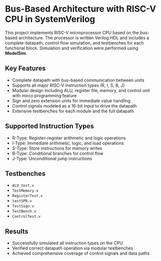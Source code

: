 Bus-Based Architecture with RISC-V CPU in SystemVerilog
=======================================================

This project implements RISC-V microprocessor CPU based on the bus-based architecture. The processor is written Verilog HDL and includes a complete datapath, control flow simulation, and testbenches for each functional block. Simulation and verification were performed using **ModelSim**.



 ## Key Features
- Complete datapath with bus-based communication between units  
- Supports all major RISC-V instruction types (R, I, S, B, J)  
- Modular design including ALU, register file, memory, and control unit with mirco programming feature  
- Sign and zero extension units for immediate value handling  
- Control signals modeled as a 16-bit input to drive the datapath  
- Extensive testbenches for each module and the full datapath  



 ## Supported Instruction Types
- R-Type: Register-register arithmetic and logic operations  
- I-Type: Immediate arithmetic, logic, and load operations  
- S-Type: Store instructions for memory writes  
- B-Type: Conditional branches for control flow  
- J-Type: Unconditional jump instructions  




## Testbenches
- `ALU_test.v`  
- `TestMemory.v`  
- `RegisterTest.v`  
- `testSPR.v`  
- `TestSign.v`  
- `TestBench.v`  
- `ControlTest.v`  




## Results
- Successfully simulated all instruction types on the CPU  
- Verified correct datapath operation via modular testbenches  
- Achieved comprehensive coverage of control signals and data paths  

